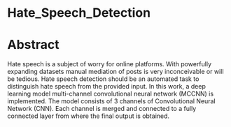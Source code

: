 # Hate_Speech_Detection
# Abstract
Hate speech is a subject of worry for online platforms. With powerfully expanding datasets manual mediation of posts is very inconceivable or will be tedious. Hate speech detection should be an automated task to distinguish hate speech from the provided input. In this work, a deep learning model multi-channel convolutional neural network (MCCNN) is implemented. The model consists of 3 channels of Convolutional Neural Network (CNN). Each channel is merged and connected to a fully connected layer from where the final output is obtained.


